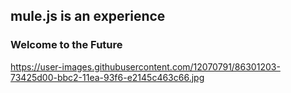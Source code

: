 ## mule.js is an experience

### Welcome to the Future

https://user-images.githubusercontent.com/12070791/86301203-73425d00-bbc2-11ea-93f6-e2145c463c66.jpg
